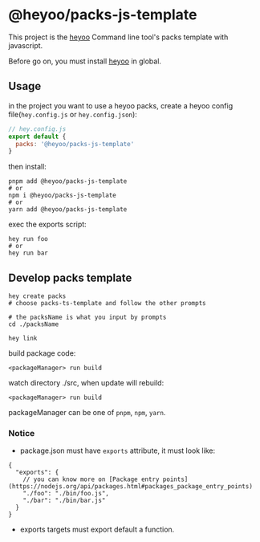 # @heyoo/packs-js-template

This project is the [heyoo](https://github.com/hey-yoo/heyoo) Command line tool's packs template with javascript.

Before go on, you must install [heyoo](https://github.com/hey-yoo/heyoo) in global.

## Usage

in the project you want to use a heyoo packs, create a heyoo config file(`hey.config.js` or `hey.config.json`):

```javascript
// hey.config.js
export default {
  packs: '@heyoo/packs-js-template'
}
```

then install:

```shell
pnpm add @heyoo/packs-js-template
# or
npm i @heyoo/packs-js-template
# or
yarn add @heyoo/packs-js-template
```

exec the exports script:

```shell
hey run foo
# or
hey run bar
```

## Develop packs template

```shell
hey create packs
# choose packs-ts-template and follow the other prompts

# the packsName is what you input by prompts
cd ./packsName

hey link
```

build package code:

```shell
<packageManager> run build
```

watch directory ./src, when update will rebuild:

```shell
<packageManager> run build
```
packageManager can be one of `pnpm`, `npm`, `yarn`.

### Notice

* package.json must have `exports` attribute, it must look like:

```json5
{
  "exports": {
    // you can know more on [Package entry points](https://nodejs.org/api/packages.html#packages_package_entry_points)
    "./foo": "./bin/foo.js",
    "./bar": "./bin/bar.js"
  }
}
```

* exports targets must export default a function.
